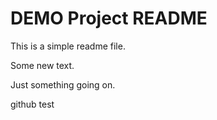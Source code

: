 # DEMO Project README

This is a simple readme file.

Some new text.

Just something going on.

github test
